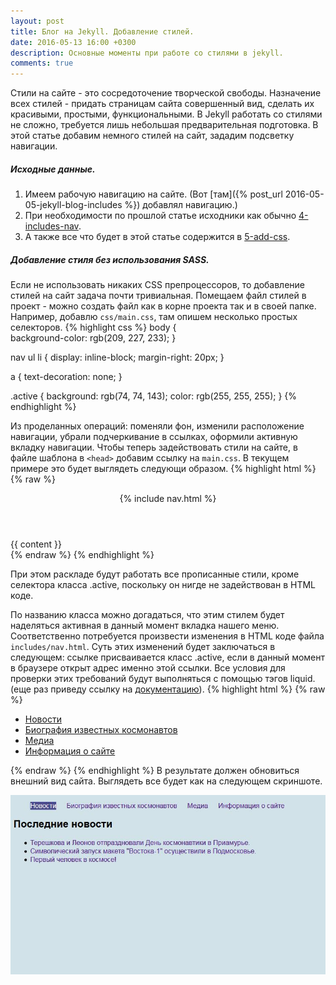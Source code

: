 ```yaml
---
layout: post
title: Блог на Jekyll. Добавление стилей.
date: 2016-05-13 16:00 +0300
description: Основные моменты при работе со стилями в jekyll.
comments: true
---
```


Стили на сайте - это сосредоточение творческой свободы. Назначение всех стилей - придать страницам сайта совершенный вид, сделать их красивыми, простыми, функциональными. В Jekyll работать со стилями не сложно, требуется лишь небольшая предварительная подготовка. В этой статье добавим немного стилей на сайт, зададим подсветку навигации.

##### Исходные данные.

1. Имеем рабочую навигацию на сайте. (Вот [там]({% post_url 2016-05-05-jekyll-blog-includes %}) добавлял навигацию.)
2. При необходимости по прошлой статье исходники как обычно [4-includes-nav](https://github.com/kiviok/jekyllcosmo/tree/master/4-includes-nav).
3. А также все что будет в этой статье содержится в [5-add-css](https://github.com/kiviok/jekyllcosmo/tree/master/5-add-css).

##### Добавление стиля без использования SASS.

Если не использовать никаких CSS препроцессоров, то добавление стилей на сайт задача почти тривиальная. Помещаем файл стилей в проект - можно создать файл как в корне проекта так и в своей папке. Например, добавлю `css/main.css`, там опишем несколько простых селекторов.
{% highlight css %}
body {  
  background-color: rgb(209, 227, 233);
}

nav ul li {
  display: inline-block;
  margin-right: 20px;
}

a {
  text-decoration: none;
}

.active {
  background: rgb(74, 74, 143);
  color: rgb(255, 255, 255);
}
{% endhighlight %}

Из проделанных операций: поменяли фон, изменили расположение навигации, убрали подчеркивание в ссылках, оформили активную вкладку навигации.
Чтобы теперь задействовать стили на сайте, в файле шаблона в `<head>` добавим ссылку на `main.css`. В текущем примере это будет выглядеть следующи образом.
{% highlight html %}
{% raw %}
<!-- default.html -->
<!DOCTYPE html>
<html lang="ru">
<head>
  <meta charset="UTF-8">
  <title>Jekyll блог</title>
  <link rel="stylesheet" href="/css/main.css">
</head>
<body>
  <header>
    {% include nav.html %}
  </header>
  <main>
    {{ content }}
  </main>
</body>
</html>
{% endraw %}
{% endhighlight %}

При этом раскладе будут работать все прописанные стили, кроме селектора класса .active, поскольку он нигде не задействован в HTML коде.

По названию класса можно догадаться, что этим стилем будет наделяться активная в данный момент вкладка нашего меню. Соответственно потребуется произвести изменения в HTML коде файла `includes/nav.html`. Суть этих изменений будет заключаться в следующем: ссылке присваивается класс .active, если в данный момент в браузере открыт адрес именно этой ссылки. Все условия для проверки этих требований будут выполняться с помощью тэгов liquid. (еще раз приведу ссылку на [документацию](https://help.shopify.com/themes/liquid/tags/control-flow-tags#if)).
{% highlight html %}
{% raw %}
<!-- nav.html -->
<nav>
  <ul>
    <li><a class="{% if page.url == '/' %} active {% endif %}" href="/">Новости</a></li>
    <li><a class="{% if page.url == '/biography' %} active {% endif %}" href="/biography">Биография известных космонавтов</a></li>
    <li><a class="{% if page.url == '/media' %} active {% endif %}" href="/media">Медиа</a></li>
    <li><a class="{% if page.url == '/about' %} active {% endif %}" href="/about">Информация о сайте</a></li>
  </ul>
</nav>
{% endraw %}
{% endhighlight %}
В результате должен обновиться внешний вид сайта. Выглядеть все будет как на следующем скриншоте.

![add-css-result](/img/5-add-css.jpg)

